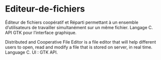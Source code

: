# Editeur-de-fichiers
Éditeur de fichiers coopératif et Réparti permettant à un ensemble d’utilisateurs de travailler simultanément sur un même fichier.
Langage C. API GTK pour l’interface graphique.


Distributed and Cooperative File Editor is a file editor that will help different users to open, read and modify a file that is stored on server, in real time.
Language C. UI : GTK API.
